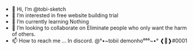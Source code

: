 - 👋 Hi, I’m @tobi-sketch
- 👀 I’m interested in free website building trial 
- 🌱 I’m currently learning Nothing
- 💞️ I’m looking to collaborate on Eliminate people who only want the harm of others.
- 📫 How to reach me ... In discord. @°•~tobii demonho⁶⁶⁶~•° ❰🍁❱#0001 

<!---
tobi-sketch/tobi-sketch is a ✨ special ✨ repository because its `README.md` (this file) appears on your GitHub profile.
You can click the Preview link to take a look at your changes.
--->

